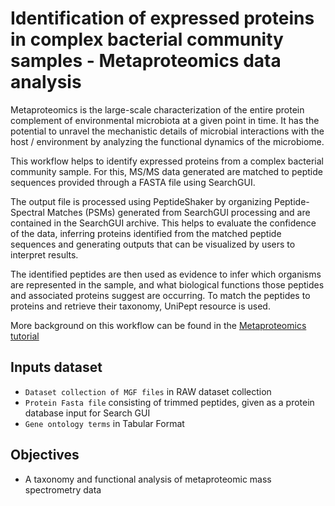 # Identification of expressed proteins in complex bacterial community samples - Metaproteomics data analysis

Metaproteomics is the large-scale characterization of the entire protein complement of environmental microbiota at a given point in time. It has the potential to unravel the mechanistic details of microbial interactions with the host / environment by analyzing the functional dynamics of the microbiome.

This workflow helps to identify expressed proteins from a complex bacterial community sample. For this, MS/MS data generated are matched to peptide sequences provided through a FASTA file using SearchGUI. 

The output file is processed using PeptideShaker by organizing Peptide-Spectral Matches (PSMs) generated from SearchGUI processing and are contained in the SearchGUI archive. This helps to evaluate the confidence of the data, inferring proteins identified from the matched peptide sequences and generating outputs that can be visualized by users to interpret results.

The identified peptides are then used as evidence to infer which organisms are represented in the sample, and what biological functions those peptides and associated proteins suggest are occurring. To match the peptides to proteins and retrieve their taxonomy, UniPept resource is used.

More background on this workflow can be found in the [Metaproteomics tutorial](https://galaxyproject.github.io/training-material//topics/proteomics/tutorials/metaproteomics/tutorial.html)


## Inputs dataset

- `Dataset collection of MGF files` in RAW dataset collection
- `Protein Fasta file` consisting of trimmed peptides, given as a protein database input for Search GUI
- `Gene ontology terms` in Tabular Format 


## Objectives

- A taxonomy and functional analysis of metaproteomic mass spectrometry data